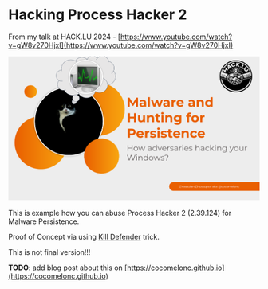 # Hacking Process Hacker 2

From my talk at HACK.LU 2024 - [https://www.youtube.com/watch?v=gW8v270HjxI](https://www.youtube.com/watch?v=gW8v270HjxI)     

![img](./img/pptx.png)     

This is example how you can abuse Process Hacker 2 (2.39.124) for Malware Persistence.     

Proof of Concept via using [Kill Defender](https://github.com/pwn1sher/KillDefender) trick.     

This is not final version!!!      

**TODO**: add blog post about this on [https://cocomelonc.github.io](https://cocomelonc.github.io)      